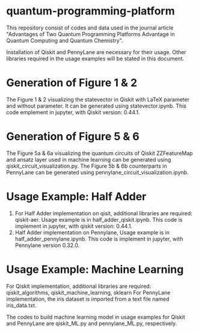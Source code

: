 # quantum-programming-platform
This repository consist of codes and data used in the journal article "Advantages of Two Quantum Programming Platforms Advantage in Quantum Computing and Quantum Chemistry".

Installation of Qiskit and PennyLane are necessary for their usage.
Other libraries required in the usage examples will be stated in this document.

# Generation of Figure 1 & 2
The Figure 1 & 2 visualizing the statevector in Qiskit with LaTeX parameter and without parameter. It can be generated 
using statevector.ipynb. This code emplement in jupyter, with Qiskit version: 0.44.1. 

# Generation of Figure 5 & 6
The Figure 5a & 6a visualizing the quantum circuits of Qiskit ZZFeatureMap and ansatz layer used in machine learning can be generated using qiskit_circuit_visualization.py. The Figure 5b & 6b counterparts in PennyLane can be generated using pennylane_circuit_visualization.ipynb.

# Usage Example: Half Adder
1. For Half Adder implementation on qisit, additional libraries are required: qiskit-aer. Usage example is in half_adder_qiskit.ipynb. This code is implement in jupyter, with qiskit version: 0.44.1.
2. Half Adder implementation on Pennylane, Usage example is in half_adder_pennylane.ipynb. This code is implement in jupyter, with Pennylane version 0.32.0.

# Usage Example: Machine Learning
For Qiskit implementation, additional libraries are required: qiskit_algorithms, qiskit_machine_learning, sklearn For PennyLane implementation, the iris dataset is imported from a text file named iris_data.txt.

The codes to build machine learning model in usage examples for Qiskit and PennyLane are qiskit_ML.py and pennylane_ML.py, respectively.
